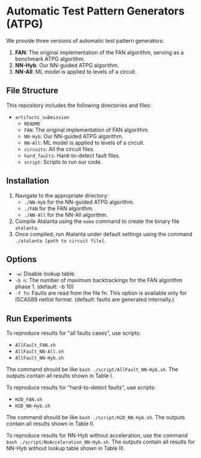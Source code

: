 # Automatic Test Pattern Generators (ATPG)

We provide three versions of automatic test pattern generators:

1. **FAN**: The original implementation of the FAN algorithm, serving as a benchmark ATPG algorithm.
2. **NN-Hyb**: Our NN-guided ATPG algorithm.
3. **NN-All**: ML model is applied to levels of a circuit.

## File Structure

This repository includes the following directories and files:

- `artifacts_submission`
  - `README`
  - `FAN`: The original implementation of FAN algorithm.
  - `NN-Hyb`: Our NN-guided ATPG algorithm.
  - `NN-All`: ML model is applied to levels of a circuit.
  - `circuits`: All the circuit files.
  - `hard_faults`: Hard-to-detect fault files.
  - `script`: Scripts to run our code.

## Installation

1. Navigate to the appropriate directory:
   - `./NN-Hyb` for the NN-guided ATPG algorithm.
   - `./FAN` for the FAN algorithm.
   - `./NN-All` for the NN-All algorithm.
2. Compile Atalanta using the `make` command to create the binary file `atalanta`.
3. Once compiled, run Atalanta under default settings using the command `./atalanta [path to circuit file]`.

## Options

- `-w`: Disable lookup table.
- `-b n`: The number of maximum backtrackings for the FAN algorithm phase 1. (default: -b 10)
- `-f fn`: Faults are read from the file fn. This option is available only for ISCAS89 netlist format. (default: faults are generated internally.)

## Run Experiments

To reproduce results for "all faults cases", use scripts:
- `AllFault_FAN.sh`
- `AllFault_NN-All.sh`
- `AllFault_NN-Hyb.sh`

The command should be like `bash ./script/AllFault_NN-Hyb.sh`. The outputs contain all results shown in Table I.

To reproduce results for "hard-to-detect faults", use scripts:
- `H2D_FAN.sh`
- `H2D_NN-Hyb.sh`

The command should be like `bash ./script/H2D_NN-Hyb.sh`. The outputs contain all results shown in Table II.

To reproduce results for NN-Hyb without acceleration, use the command `bash ./script/NoAcceleration_NN-Hyb.sh`. The outputs contain all results for NN-Hyb without lookup table shown in Table III.
